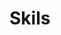 
<div class = "wrap">
<h1>Skils</h1>

</div>
<style>
    .wrap{
        width:100%;
        height:100%;
    }
</style>